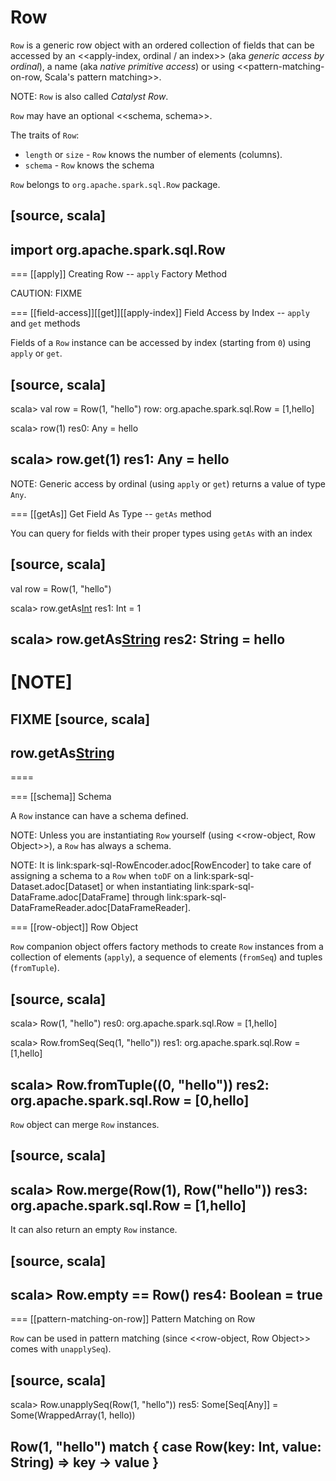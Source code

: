 # Row

`Row` is a generic row object with an ordered collection of fields that can be accessed by an <<apply-index, ordinal / an index>> (aka _generic access by ordinal_), a name (aka _native primitive access_) or using <<pattern-matching-on-row, Scala's pattern matching>>.

NOTE: `Row` is also called *Catalyst Row*.

`Row` may have an optional <<schema, schema>>.

The traits of `Row`:

* `length` or `size` - `Row` knows the number of elements (columns).
* `schema` - `Row` knows the schema

`Row` belongs to `org.apache.spark.sql.Row` package.

[source, scala]
----
import org.apache.spark.sql.Row
----

=== [[apply]] Creating Row -- `apply` Factory Method

CAUTION: FIXME

=== [[field-access]][[get]][[apply-index]] Field Access by Index -- `apply` and `get` methods

Fields of a `Row` instance can be accessed by index (starting from `0`) using `apply` or `get`.

[source, scala]
----
scala> val row = Row(1, "hello")
row: org.apache.spark.sql.Row = [1,hello]

scala> row(1)
res0: Any = hello

scala> row.get(1)
res1: Any = hello
----

NOTE: Generic access by ordinal (using `apply` or `get`) returns a value of type `Any`.

=== [[getAs]] Get Field As Type -- `getAs` method

You can query for fields with their proper types using `getAs` with an index

[source, scala]
----
val row = Row(1, "hello")

scala> row.getAs[Int](0)
res1: Int = 1

scala> row.getAs[String](1)
res2: String = hello
----

[NOTE]
====
FIXME
[source, scala]
----
row.getAs[String](null)
----
====

=== [[schema]] Schema

A `Row` instance can have a schema defined.

NOTE: Unless you are instantiating `Row` yourself (using <<row-object, Row Object>>), a `Row` has always a schema.

NOTE: It is link:spark-sql-RowEncoder.adoc[RowEncoder] to take care of assigning a schema to a `Row` when `toDF` on a link:spark-sql-Dataset.adoc[Dataset] or when instantiating link:spark-sql-DataFrame.adoc[DataFrame] through link:spark-sql-DataFrameReader.adoc[DataFrameReader].

=== [[row-object]] Row Object

`Row` companion object offers factory methods to create `Row` instances from a collection of elements (`apply`), a sequence of elements (`fromSeq`) and tuples (`fromTuple`).

[source, scala]
----
scala> Row(1, "hello")
res0: org.apache.spark.sql.Row = [1,hello]

scala> Row.fromSeq(Seq(1, "hello"))
res1: org.apache.spark.sql.Row = [1,hello]

scala> Row.fromTuple((0, "hello"))
res2: org.apache.spark.sql.Row = [0,hello]
----

`Row` object can merge `Row` instances.

[source, scala]
----
scala> Row.merge(Row(1), Row("hello"))
res3: org.apache.spark.sql.Row = [1,hello]
----

It can also return an empty `Row` instance.

[source, scala]
----
scala> Row.empty == Row()
res4: Boolean = true
----

=== [[pattern-matching-on-row]] Pattern Matching on Row

`Row` can be used in pattern matching (since <<row-object, Row Object>> comes with `unapplySeq`).

[source, scala]
----
scala> Row.unapplySeq(Row(1, "hello"))
res5: Some[Seq[Any]] = Some(WrappedArray(1, hello))

Row(1, "hello") match { case Row(key: Int, value: String) =>
  key -> value
}
----
